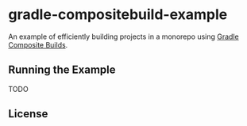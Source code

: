 # gradle-compositebuild-example

An example of efficiently building projects in a monorepo using [Gradle Composite Builds](https://docs.gradle.org/current/userguide/composite_builds.html).

## Running the Example
TODO

## License
